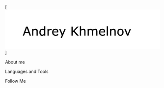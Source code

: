 [![Header](https://github.com/hollyroll/hollyroll/blob/main/assets/Resume.png)]

About me

Languages and Tools

Follow Me